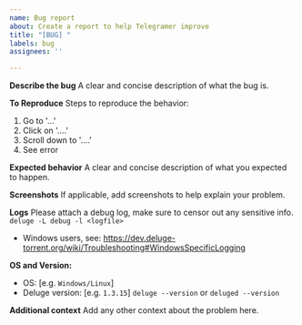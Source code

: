 ```yaml
---
name: Bug report
about: Create a report to help Telegramer improve
title: "[BUG] "
labels: bug
assignees: ''

---
```


**Describe the bug**
A clear and concise description of what the bug is.

**To Reproduce**
Steps to reproduce the behavior:
1. Go to '...'
2. Click on '....'
3. Scroll down to '....'
4. See error

**Expected behavior**
A clear and concise description of what you expected to happen.

**Screenshots**
If applicable, add screenshots to help explain your problem.

**Logs**
Please attach a debug log, make sure to censor out any sensitive info.
`deluge -L debug -l <logfile>`

- Windows users, see: https://dev.deluge-torrent.org/wiki/Troubleshooting#WindowsSpecificLogging

**OS and Version:**
 - OS: [e.g. `Windows/Linux`]
 - Deluge version: [e.g. `1.3.15`]
`deluge --version` or `deluged --version`

**Additional context**
Add any other context about the problem here.
